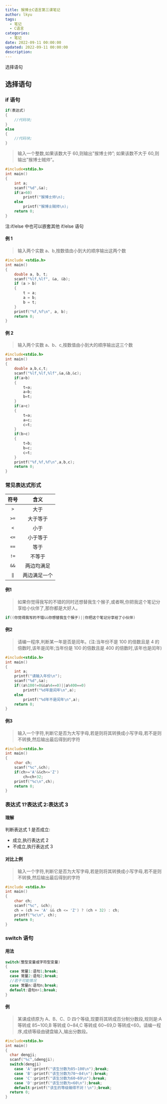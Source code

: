```yaml
---
title: 猴博士C语言第三课笔记
author: lkyu
tags:
  - 笔记
  - C语言
categories:
  - 笔记
date: 2022-09-11 00:00:00
updated: 2022-09-11 00:00:00
description:
---
```


选择语句

<!-- more -->

## 选择语句

### if 语句

```c
if(表达式)
{
    //代码块;
}
else
{
    //代码块;
}
```

> 输入一个整数,如果该数大于 60,则输出"猴博士帅”;
> 如果该数不大于 60,则输出"猴博士贼帅”。

```c
#include<stdio.h>
int main()
{
    int a;
    scanf("%d",&a);
    if(a>60)
        printf("猴博士帅\n);
    else
        printf("猴博士贼帅\n);
    return 0;
}
```

注:if/else 中也可以嵌套其他 if/else 语句

#### 例 1

> 输入两个实数 a、b,按数值由小到大的顺序输出这两个数

```c
#include <stdio.h>
int main()
{
    double a, b, t;
    scanf("%lf,%lf", &a, &b);
    if (a > b)
    {
        t = a;
        a = b;
        b = t;
    }
    printf("%f,%f\n", a, b);
    return 0;
}
```

#### 例 2

> 输入两个实数 a、b、c,按数值由小到大的顺序输出这三个数

```c
#include<stdio.h>
int main()
{
    double a,b,c,t;
    scanf("%lf,%lf,%lf",&a,&b,&c);
    if(a>b)
    {
        t=a;
        a=b;
        b=t;
    }
    if(a>c)
    {
        t=a;
        a=c;
        c=t;
    }
    if(b>c)
    {
        t=b;
        b=c;
        c=t;
    }
    printf("%f,%f,%f\n",a,b,c);
    return 0;
}
```

### 常见表达式形式

| 符号  |     含义     |
| :---: | :----------: |
|  `>`  |     大于     |
| `>=`  |   大于等于   |
|  `<`  |     小于     |
| `<=`  |   小于等于   |
| `==`  |     等于     |
| `!=`  |    不等于    |
| `&&`  |  两边均满足  |
|  `‖`  | 两边满足一个 |

#### 例1

> 如果你觉得我写的不错的同时还想替我生个猴子,或者啊,你把我这个笔记分享给小伙伴了,那你都是大好人。

```c
if((你觉得我写的不错&&你想替我生个猴子)||你把这个笔记分享给了小伙伴)
```

#### 例2

> 请编一程序,判断某一年是否是闰年。(注:当年份不是 100 的倍数且是 4 的倍数时,该年是闰年;当年份是 100 的倍数且是 400 的倍数时,该年也是闰年)

```c
#include<stdio.h>
int main()
{
    int a;
    printf("请输入年份\n");
    scanf("%d",&a);
    if((a%100!=0&&a%4==0)||a%400==0)
        printf("%d年是闰年\n",a);
    else
        printf("%d年不是闰年\n",a);
    return 0;
}
```

#### 例3

> 输入一个字符,判断它是否为大写字母,若是则将其转换成小写字母,若不是则不转换,然后输出最后得到的字符

```c
#include<stdio.h>
int main()
{
    char ch;
    scanf("%c",&ch);
    if(ch>='A'&&ch<='Z')
        ch=ch+32;
    printf("%c\n",ch);
    return 0;
}
```

### 表达式 1?表达式 2:表达式 3

#### 理解

判断表达式 1 是否成立:

- 成立,执行表达式 2
- 不成立,执行表达式 3

#### 对比上例

> 输入一个字符,判断它是否为大写字母,若是则将其转换成小写字母,若不是则不转换,然后输出最后得到的字符

```c
#include <stdio.h>
int main()
{
    char ch;
    scanf("%c", &ch);
    ch = (ch >= 'A' && ch <= 'Z') ? (ch + 32) : ch;
    printf("%c\n", ch);
    return 0;
}
```

### switch 语句

#### 用法

```c
switch(整型变量或字符型变量)
{
  case 常量1:语句1;break;
  case 常量2:语句2;break;
  //若干可能情况
  case 常量n:语句n;break;
  default:语句n+1;break;
}
```

#### 例

> 某课成绩原为 A、B、C、D 四个等级,现要将其转成百分制分数段,规则是:A 等转成 85~100,B 等转成 0~84,C 等转成 60~69,D 等转成<60。请编一程序,成绩等级由键盘输入,输出分数段。

```c
#include<stdio.h>
int main()
{
  char dengji;
  scanf("%c",&dengji);
  switch(dengji)
    case 'A':printf("该生分数为85~100\n");break;
    case 'B':printf("该生分数为70～84\n");break;
    case 'C':printf("该生分数为60~69\n");break;
    case 'D':printf("该生分数为<60\n");break;
    default:printf("该生的等级输得不对！\n");break;
  return 0;
}
```
